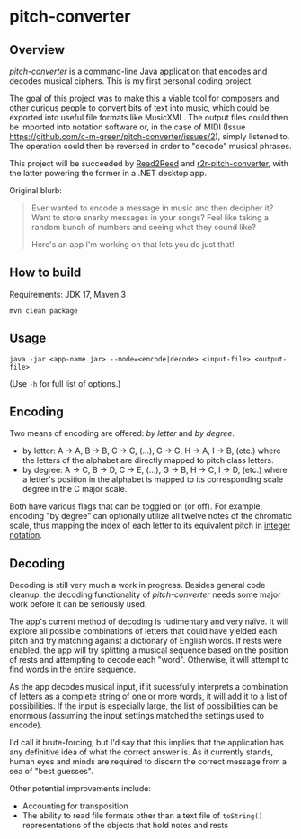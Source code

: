 # pitch-converter

## Overview

*pitch-converter* is a command-line Java application that encodes and decodes musical ciphers. This is my first personal coding project.

The goal of this project was to make this a viable tool for composers and other curious people to convert bits of text into music, which could be exported into useful file formats like MusicXML. The output files could then be imported into notation software or, in the case of MIDI (Issue https://github.com/c-m-green/pitch-converter/issues/2), simply listened to. The operation could then be reversed in order to "decode" musical phrases.

This project will be succeeded by [Read2Reed](https://github.com/c-m-green/Read2Reed) and [r2r-pitch-converter](https://github.com/c-m-green/r2r-pitch-converter), with the latter powering the former in a .NET desktop app.

Original blurb:

> Ever wanted to encode a message in music and then decipher it? Want to store snarky messages in your songs? Feel like taking a random bunch of numbers and seeing what they sound like?
>
> Here's an app I'm working on that lets you do just that!

## How to build

Requirements: JDK 17, Maven 3

```
mvn clean package
```

## Usage

`java -jar <app-name.jar> --mode=<encode|decode> <input-file> <output-file>`

(Use `-h` for full list of options.)

## Encoding

Two means of encoding are offered: *by letter* and *by degree*.

- by letter: A -> A, B -> B, C -> C, (...), G -> G, H -> A, I -> B, (etc.) where the letters of the alphabet are directly mapped to pitch class letters.
- by degree: A -> C, B -> D, C -> E, (...), G -> B, H -> C, I -> D, (etc.) where a letter's position in the alphabet is mapped to its corresponding scale degree in the C major scale.

Both have various flags that can be toggled on (or off). For example, encoding "by degree" can optionally utilize all twelve notes of the chromatic scale, thus mapping the index of each letter to its equivalent pitch in [integer notation](https://en.wikipedia.org/wiki/Pitch_class#Integer_notation).

## Decoding

Decoding is still very much a work in progress. Besides general code cleanup, the decoding functionality of *pitch-converter* needs some major work before it can be seriously used.

The app's current method of decoding is rudimentary and very naïve. It will explore all possible combinations of letters that could have yielded each pitch and try matching against a dictionary of English words. If rests were enabled, the app will try splitting a musical sequence based on the position of rests and attempting to decode each "word". Otherwise, it will attempt to find words in the entire sequence.

As the app decodes musical input, if it sucessfully interprets a combination of letters as a complete string of one or more words, it will add it to a list of possibilities. If the input is especially large, the list of possibilities can be enormous (assuming the input settings matched the settings used to encode).

I'd call it brute-forcing, but I'd say that this implies that the application has any definitive idea of what the correct answer is. As it currently stands, human eyes and minds are required to discern the correct message from a sea of "best guesses".

Other potential improvements include:
- Accounting for transposition
- The ability to read file formats other than a text file of `toString()` representations of the objects that hold notes and rests
